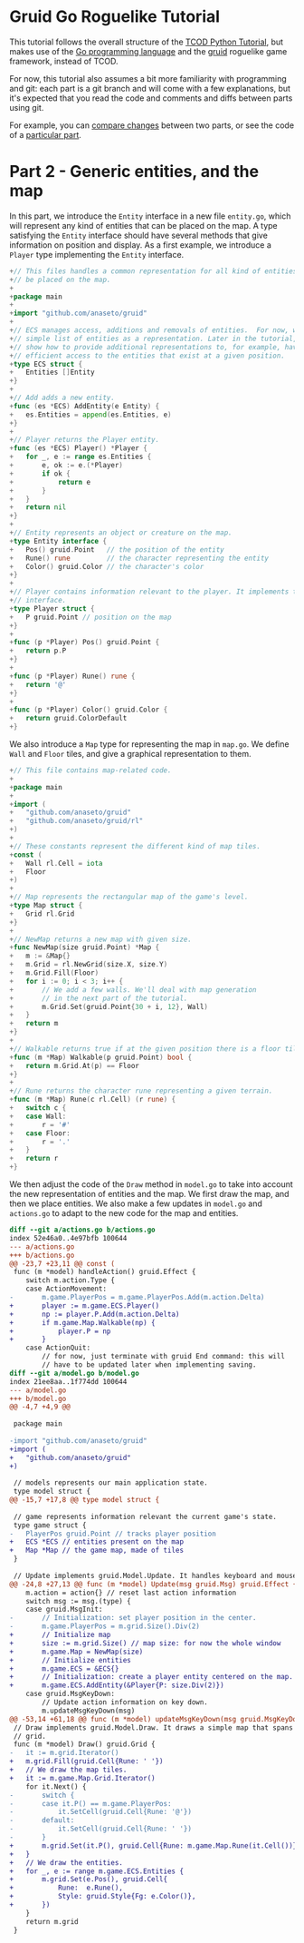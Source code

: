 # Gruid Go Roguelike Tutorial

This tutorial follows the overall structure of the [TCOD Python
Tutorial](http://rogueliketutorials.com/tutorials/tcod/v2), but makes use of
the [Go programming language](https://golang.org/) and the
[gruid](https://github.com/anaseto/gruid) roguelike game framework, instead of
TCOD.

For now, this tutorial also assumes a bit more familiarity with programming and
git: each part is a git branch and will come with a few explanations, but it's
expected that you read the code and comments and diffs between parts using git.

For example, you can [compare
changes](https://github.com/anaseto/gruid-rltuto/compare/part-1...part-2)
between two parts, or see the code of a [particular
part](https://github.com/anaseto/gruid-rltuto/tree/part-1).

# Part 2 - Generic entities, and the map

In this part, we introduce the `Entity` interface in a new file `entity.go`,
which will represent any kind of entities that can be placed on the map. A type
satisfying the `Entity` interface should have several methods that give
information on position and display. As a first example, we introduce a
`Player` type implementing the `Entity` interface.

``` go
+// This files handles a common representation for all kind of entities that can
+// be placed on the map.
+
+package main
+
+import "github.com/anaseto/gruid"
+
+// ECS manages access, additions and removals of entities.  For now, we use a
+// simple list of entities as a representation. Later in the tutorial, we will
+// show how to provide additional representations to, for example, have
+// efficient access to the entities that exist at a given position.
+type ECS struct {
+	Entities []Entity
+}
+
+// Add adds a new entity.
+func (es *ECS) AddEntity(e Entity) {
+	es.Entities = append(es.Entities, e)
+}
+
+// Player returns the Player entity.
+func (es *ECS) Player() *Player {
+	for _, e := range es.Entities {
+		e, ok := e.(*Player)
+		if ok {
+			return e
+		}
+	}
+	return nil
+}
+
+// Entity represents an object or creature on the map.
+type Entity interface {
+	Pos() gruid.Point   // the position of the entity
+	Rune() rune         // the character representing the entity
+	Color() gruid.Color // the character's color
+}
+
+// Player contains information relevant to the player. It implements the Entity
+// interface.
+type Player struct {
+	P gruid.Point // position on the map
+}
+
+func (p *Player) Pos() gruid.Point {
+	return p.P
+}
+
+func (p *Player) Rune() rune {
+	return '@'
+}
+
+func (p *Player) Color() gruid.Color {
+	return gruid.ColorDefault
+}
```

We also introduce a `Map` type for representing the map in `map.go`. We define
`Wall` and `Floor` tiles, and give a graphical representation to them.

``` go
+// This file contains map-related code.
+
+package main
+
+import (
+	"github.com/anaseto/gruid"
+	"github.com/anaseto/gruid/rl"
+)
+
+// These constants represent the different kind of map tiles.
+const (
+	Wall rl.Cell = iota
+	Floor
+)
+
+// Map represents the rectangular map of the game's level.
+type Map struct {
+	Grid rl.Grid
+}
+
+// NewMap returns a new map with given size.
+func NewMap(size gruid.Point) *Map {
+	m := &Map{}
+	m.Grid = rl.NewGrid(size.X, size.Y)
+	m.Grid.Fill(Floor)
+	for i := 0; i < 3; i++ {
+		// We add a few walls. We'll deal with map generation
+		// in the next part of the tutorial.
+		m.Grid.Set(gruid.Point{30 + i, 12}, Wall)
+	}
+	return m
+}
+
+// Walkable returns true if at the given position there is a floor tile.
+func (m *Map) Walkable(p gruid.Point) bool {
+	return m.Grid.At(p) == Floor
+}
+
+// Rune returns the character rune representing a given terrain.
+func (m *Map) Rune(c rl.Cell) (r rune) {
+	switch c {
+	case Wall:
+		r = '#'
+	case Floor:
+		r = '.'
+	}
+	return r
+}
```

We then adjust the code of the `Draw` method in `model.go` to take into account
the new representation of entities and the map. We first draw the map, and then
we place entities. We also make a few updates in `model.go` and `actions.go` to
adapt to the new code for the map and entities.

``` diff
diff --git a/actions.go b/actions.go
index 52e46a0..4e97bfb 100644
--- a/actions.go
+++ b/actions.go
@@ -23,7 +23,11 @@ const (
 func (m *model) handleAction() gruid.Effect {
 	switch m.action.Type {
 	case ActionMovement:
-		m.game.PlayerPos = m.game.PlayerPos.Add(m.action.Delta)
+		player := m.game.ECS.Player()
+		np := player.P.Add(m.action.Delta)
+		if m.game.Map.Walkable(np) {
+			player.P = np
+		}
 	case ActionQuit:
 		// for now, just terminate with gruid End command: this will
 		// have to be updated later when implementing saving.
diff --git a/model.go b/model.go
index 21ee8aa..1f774dd 100644
--- a/model.go
+++ b/model.go
@@ -4,7 +4,9 @@
 
 package main
 
-import "github.com/anaseto/gruid"
+import (
+	"github.com/anaseto/gruid"
+)
 
 // models represents our main application state.
 type model struct {
@@ -15,7 +17,8 @@ type model struct {
 
 // game represents information relevant the current game's state.
 type game struct {
-	PlayerPos gruid.Point // tracks player position
+	ECS *ECS // entities present on the map
+	Map *Map // the game map, made of tiles
 }
 
 // Update implements gruid.Model.Update. It handles keyboard and mouse input
@@ -24,8 +27,13 @@ func (m *model) Update(msg gruid.Msg) gruid.Effect {
 	m.action = action{} // reset last action information
 	switch msg := msg.(type) {
 	case gruid.MsgInit:
-		// Initialization: set player position in the center.
-		m.game.PlayerPos = m.grid.Size().Div(2)
+		// Initialize map
+		size := m.grid.Size() // map size: for now the whole window
+		m.game.Map = NewMap(size)
+		// Initialize entities
+		m.game.ECS = &ECS{}
+		// Initialization: create a player entity centered on the map.
+		m.game.ECS.AddEntity(&Player{P: size.Div(2)})
 	case gruid.MsgKeyDown:
 		// Update action information on key down.
 		m.updateMsgKeyDown(msg)
@@ -53,14 +61,18 @@ func (m *model) updateMsgKeyDown(msg gruid.MsgKeyDown) {
 // Draw implements gruid.Model.Draw. It draws a simple map that spans the whole
 // grid.
 func (m *model) Draw() gruid.Grid {
-	it := m.grid.Iterator()
+	m.grid.Fill(gruid.Cell{Rune: ' '})
+	// We draw the map tiles.
+	it := m.game.Map.Grid.Iterator()
 	for it.Next() {
-		switch {
-		case it.P() == m.game.PlayerPos:
-			it.SetCell(gruid.Cell{Rune: '@'})
-		default:
-			it.SetCell(gruid.Cell{Rune: ' '})
-		}
+		m.grid.Set(it.P(), gruid.Cell{Rune: m.game.Map.Rune(it.Cell())})
+	}
+	// We draw the entities.
+	for _, e := range m.game.ECS.Entities {
+		m.grid.Set(e.Pos(), gruid.Cell{
+			Rune:  e.Rune(),
+			Style: gruid.Style{Fg: e.Color()},
+		})
 	}
 	return m.grid
 }
```
